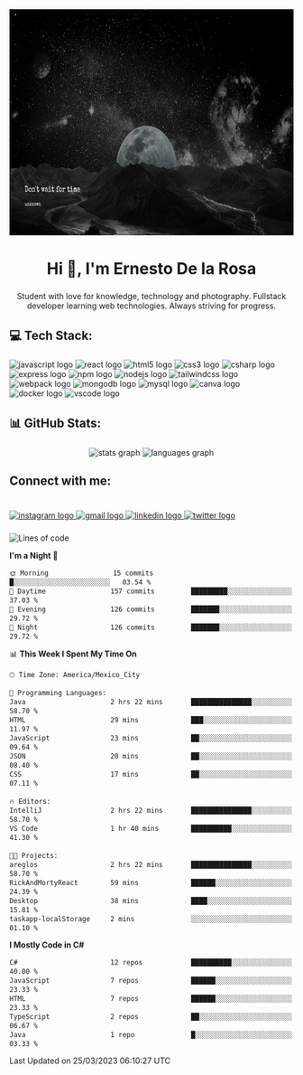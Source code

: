 <div align="center">
    <img width="100%" height = "400px" src="./LifeIs.png" alt="cover" />
</div>

###

<h1 align="center">Hi 👋, I'm Ernesto De la Rosa</h1>

###

<p align="center">Student with love for knowledge, technology and photography. Fullstack developer learning web technologies. Always striving for progress.</p>

###

<h2 align="left">💻 Tech Stack:</h2>

###

<div align="left">
  <img src="https://cdn.jsdelivr.net/gh/devicons/devicon/icons/javascript/javascript-original.svg" height="30" width="42" alt="javascript logo"  />
  <img src="https://cdn.jsdelivr.net/gh/devicons/devicon/icons/react/react-original.svg" height="30" width="42" alt="react logo"  />
  <img src="https://cdn.jsdelivr.net/gh/devicons/devicon/icons/html5/html5-original.svg" height="30" width="42" alt="html5 logo"  />
  <img src="https://cdn.jsdelivr.net/gh/devicons/devicon/icons/css3/css3-original.svg" height="30" width="42" alt="css3 logo"  />
  <img src="https://cdn.jsdelivr.net/gh/devicons/devicon/icons/csharp/csharp-original.svg" height="30" width="42" alt="csharp logo"  />
  <img src="https://cdn.jsdelivr.net/gh/devicons/devicon/icons/express/express-original.svg" height="30" width="42" alt="express logo"  />
  <img src="https://cdn.jsdelivr.net/gh/devicons/devicon/icons/npm/npm-original-wordmark.svg" height="30" width="42" alt="npm logo"  />
  <img src="https://cdn.jsdelivr.net/gh/devicons/devicon/icons/nodejs/nodejs-original.svg" height="30" width="42" alt="nodejs logo"  />
  <img src="https://cdn.jsdelivr.net/gh/devicons/devicon/icons/tailwindcss/tailwindcss-plain.svg" height="30" width="42" alt="tailwindcss logo"  />
  <img src="https://cdn.jsdelivr.net/gh/devicons/devicon/icons/webpack/webpack-original.svg" height="30" width="42" alt="webpack logo"  />
  <img src="https://cdn.jsdelivr.net/gh/devicons/devicon/icons/mongodb/mongodb-original.svg" height="30" width="42" alt="mongodb logo"  />
  <img src="https://cdn.jsdelivr.net/gh/devicons/devicon/icons/mysql/mysql-original.svg" height="30" width="42" alt="mysql logo"  />
  <img src="https://cdn.jsdelivr.net/gh/devicons/devicon/icons/canva/canva-original.svg" height="30" width="42" alt="canva logo"  />
  <img src="https://cdn.jsdelivr.net/gh/devicons/devicon/icons/docker/docker-original.svg" height="30" width="42" alt="docker logo"  />
  <img src="https://cdn.jsdelivr.net/gh/devicons/devicon/icons/vscode/vscode-original.svg" height="30" width="42" alt="vscode logo"  />
</div>

###

<h2 align="left">📊 GitHub Stats:</h2>

###

<div align="center">
  <img src="https://github-readme-stats.vercel.app/api?hide_title=false&hide_rank=false&show_icons=true&include_all_commits=true&count_private=true&disable_animations=false&theme=dracula&locale=en&hide_border=false&username=fufinop" height="150" alt="stats graph"  />
  <img src="https://github-readme-stats.vercel.app/api/top-langs?locale=en&hide_title=false&layout=compact&card_width=320&langs_count=5&theme=dracula&hide_border=false&username=fufinop" height="150" alt="languages graph"  />
</div>

###

<h2 align="left">Connect with me:</h2>

###

<br clear="both">

<div align="left">
  <a href="https://www.instagram.com/fufinop/" target="_blank">
    <img src="https://raw.githubusercontent.com/maurodesouza/profile-readme-generator/master/src/assets/icons/social/instagram/default.svg" width="52" height="40" alt="instagram logo"  />
  </a>
  <a href="mailto:ernestodelazamora@gmail.com" target="_blank">
    <img src="https://raw.githubusercontent.com/maurodesouza/profile-readme-generator/master/src/assets/icons/social/gmail/default.svg" width="52" height="40" alt="gmail logo"  />
  </a>
  <a href="https://www.linkedin.com/in/ernesto-de-la-rosa-zamora-636a28259/" target="_blank">
    <img src="https://raw.githubusercontent.com/maurodesouza/profile-readme-generator/master/src/assets/icons/social/linkedin/default.svg" width="52" height="40" alt="linkedin logo"  />
  </a>
  <a href="https://twitter.com/Fufinop" target="_blank">
    <img src="https://raw.githubusercontent.com/maurodesouza/profile-readme-generator/master/src/assets/icons/social/twitter/default.svg" width="52" height="40" alt="twitter logo"  />
  </a>
</div>

###

<!--START_SECTION:waka-->
![Lines of code](https://img.shields.io/badge/From%20Hello%20World%20I%27ve%20Written-236.3%20thousand%20lines%20of%20code-blue)

**I'm a Night 🦉** 

```text
🌞 Morning                15 commits          █░░░░░░░░░░░░░░░░░░░░░░░░   03.54 % 
🌆 Daytime                157 commits         █████████░░░░░░░░░░░░░░░░   37.03 % 
🌃 Evening                126 commits         ███████░░░░░░░░░░░░░░░░░░   29.72 % 
🌙 Night                  126 commits         ███████░░░░░░░░░░░░░░░░░░   29.72 % 
```


📊 **This Week I Spent My Time On** 

```text
🕑︎ Time Zone: America/Mexico_City

💬 Programming Languages: 
Java                     2 hrs 22 mins       ███████████████░░░░░░░░░░   58.70 % 
HTML                     29 mins             ███░░░░░░░░░░░░░░░░░░░░░░   11.97 % 
JavaScript               23 mins             ██░░░░░░░░░░░░░░░░░░░░░░░   09.64 % 
JSON                     20 mins             ██░░░░░░░░░░░░░░░░░░░░░░░   08.40 % 
CSS                      17 mins             ██░░░░░░░░░░░░░░░░░░░░░░░   07.11 % 

🔥 Editors: 
IntelliJ                 2 hrs 22 mins       ███████████████░░░░░░░░░░   58.70 % 
VS Code                  1 hr 40 mins        ██████████░░░░░░░░░░░░░░░   41.30 % 

🐱‍💻 Projects: 
areglos                  2 hrs 22 mins       ███████████████░░░░░░░░░░   58.70 % 
RickAndMortyReact        59 mins             ██████░░░░░░░░░░░░░░░░░░░   24.39 % 
Desktop                  38 mins             ████░░░░░░░░░░░░░░░░░░░░░   15.81 % 
taskapp-localStorage     2 mins              ░░░░░░░░░░░░░░░░░░░░░░░░░   01.10 % 
```

**I Mostly Code in C#** 

```text
C#                       12 repos            ██████████░░░░░░░░░░░░░░░   40.00 % 
JavaScript               7 repos             ██████░░░░░░░░░░░░░░░░░░░   23.33 % 
HTML                     7 repos             ██████░░░░░░░░░░░░░░░░░░░   23.33 % 
TypeScript               2 repos             ██░░░░░░░░░░░░░░░░░░░░░░░   06.67 % 
Java                     1 repo              █░░░░░░░░░░░░░░░░░░░░░░░░   03.33 % 
```




 Last Updated on 25/03/2023 06:10:27 UTC
<!--END_SECTION:waka-->
